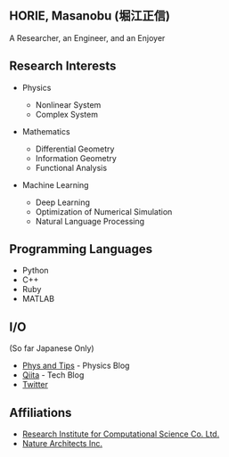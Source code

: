 ## HORIE, Masanobu (堀江正信)
A Researcher, an Engineer, and an Enjoyer

## Research Interests
- Physics
  - Nonlinear System
  - Complex System

- Mathematics
  - Differential Geometry
  - Information Geometry
  - Functional Analysis

- Machine Learning
  - Deep Learning
  - Optimization of Numerical Simulation
  - Natural Language Processing

## Programming Languages
- Python
- C++
- Ruby
- MATLAB

## I/O
(So far Japanese Only)
- [Phys and Tips](http://blog.physips.com/) - Physics Blog
- [Qiita](https://qiita.com/horiem) - Tech Blog
- [Twitter](https://twitter.com/yellowshippo)

## Affiliations
- [Research Institute for Computational Science Co. Ltd.](https://www.ricos.co.jp/)
- [Nature Architects Inc.](http://nature-architects.com/)
